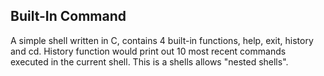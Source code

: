 

## Built-In Command

A simple shell written in C, contains 4 built-in functions, help, exit, history and cd.
History function would print out 10 most recent commands executed in the current shell.
This is a shells allows "nested shells".






